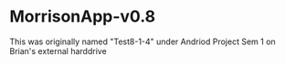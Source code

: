 # MorrisonApp-v0.8
This was originally named "Test8-1-4" under Andriod Project Sem 1 on Brian's external harddrive

